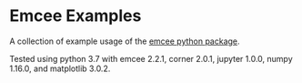 # Emcee Examples
A collection of example usage of the [emcee python package](http://dfm.io/emcee/current/).

Tested using python 3.7 with emcee 2.2.1, corner 2.0.1, jupyter 1.0.0, numpy 1.16.0, and matplotlib 3.0.2.